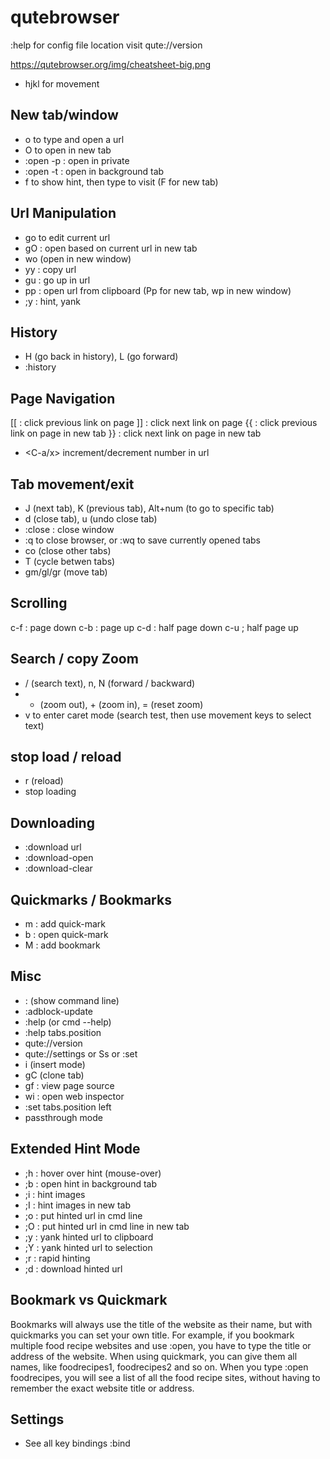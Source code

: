 # qutebrowser

:help
for config file location visit qute://version

https://qutebrowser.org/img/cheatsheet-big.png

* hjkl for movement

## New tab/window
* o to type and open a url
* O to open in new tab
* :open -p  : open in private
* :open -t  : open in background tab
* f to show hint, then type to visit (F for new tab)

## Url Manipulation
* go to edit current url
* gO : open based on current url in new tab
* wo (open in new window)
* yy : copy url
* gu : go up in url
* pp : open url from clipboard (Pp for new tab, wp in new window)
* ;y : hint, yank

## History
* H (go back in history), L (go forward)
* :history

## Page Navigation
[[  : click previous link on page
]]  : click next link on page
{{  : click previous link on page in new tab
}}  : click next link on page in new tab
* <C-a/x> increment/decrement number in url

## Tab movement/exit
* J (next tab), K (previous tab), Alt+num (to go to specific tab)
* d (close tab), u (undo close tab)
* :close : close window
* :q to close browser, or :wq to save currently opened tabs
* co (close other tabs)
* T (cycle betwen tabs)
* gm/gl/gr (move tab)

## Scrolling
c-f : page down
c-b : page up
c-d : half page down
c-u ; half page up


## Search / copy Zoom
* / (search text), n, N (forward / backward)
* - (zoom out), + (zoom in), = (reset zoom)
* v to enter caret mode (search test, then use movement keys to select text)

## stop load / reload
* r (reload)
* <C-s> stop loading


## Downloading
* :download url
* :download-open
* :download-clear

## Quickmarks / Bookmarks
* m : add quick-mark
* b : open quick-mark
* M : add bookmark


## Misc
* : (show command line)
* :adblock-update
* :help (or cmd --help)
* :help tabs.position
* qute://version
* qute://settings or Ss or :set
* i (insert mode)
* gC (clone tab)
* gf : view page source
* wi : open web inspector
* :set tabs.position left
* <C-v> passthrough mode

## Extended Hint Mode
* ;h : hover over hint (mouse-over)
* ;b : open hint in background tab
* ;i : hint images
* ;I : hint images in new tab
* ;o : put hinted url in cmd line
* ;O : put hinted url in cmd line in new tab
* ;y : yank hinted url to clipboard
* ;Y : yank hinted url to selection
* ;r : rapid hinting
* ;d : download hinted url



## Bookmark vs Quickmark
Bookmarks will always use the title of the website as their name, but with quickmarks you can set your own title.
For example, if you bookmark multiple food recipe websites and use :open, you have to type the title or address of the website.
When using quickmark, you can give them all names, like foodrecipes1, foodrecipes2 and so on. When you type :open foodrecipes, you will see a list of all the food recipe sites, without having to remember the exact website title or address.

## Settings
- See all key bindings
  :bind
